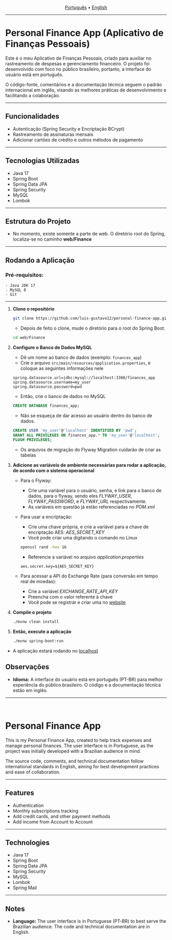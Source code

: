 

<p align="center">
  <a href="#portugues">Português</a> • <a href="#english">English</a>
</p>

---
<a id="portugues"></a>

# Personal Finance App (Aplicativo de Finanças Pessoais)

Este é o meu Aplicativo de Finanças Pessoais, criado para auxiliar no rastreamento de despesas e gerenciamento financeiro. O projeto foi desenvolvido com foco no público brasileiro, portanto, a interface do usuário está em português.

O código-fonte, comentários e a documentação técnica seguem o padrão internacional em inglês, visando as melhores práticas de desenvolvimento e facilitando a colaboração.

---

## Funcionalidades

- Autenticação (Spring Security e Encriptação BCrypt)
- Rastreamento de assinaturas mensais
- Adicionar cartões de crédito e outros métodos de pagamento

---

## Tecnologias Utilizadas

- Java 17
- Spring Boot
- Spring Data JPA
- Spring Security
- MySQL
- Lombok

---

## Estrutura do Projeto

- No momento, existe somente a parte de web. O diretório root do Spring, localiza-se no caminho **web/Finance**

---

## Rodando a Aplicação


### Pré-requisitos:

    - Java JDK 17
    - MySQL 8
    - Git

---


1. **Clone o repositório**
    ```bash
    git clone https://github.com/luis-gustavo12/personal-finance-app.git
    ```

    - Depois de feito o clone, mude o diretório para o root do Spring Boot.

    ```bash
    cd web/Finance
    ```

2. **Configure o Banco de Dados MySQL**
    - Dê um nome ao banco de dados (exemplo: `finances_app`)
    - Crie o arquivo `src/main/resources/application.properties`, e coloque as seguintes informações nele

    ```properties
    spring.datasource.url=jdbc:mysql://localhost:3306/finances_app
    spring.datasource.username=my_user
    spring.datasource.password=pwd
    ```

    - Então, crie o banco de dados no MySQL
    ```SQL
    CREATE DATABASE finances_app;
    ```

    - Não se esqueça de dar acesso ao usuário dentro do banco de dados.

    ```SQL
    CREATE USER 'my_user'@'localhost' IDENTIFIED BY 'pwd';
    GRANT ALL PRIVILEGES ON finances_app.* TO 'my_user'@'localhost';
    FLUSH PRIVILEGES;
    ```

    - Os arquivos de migração do Flyway Migration cuidarão de criar as tabelas

3. **Adicione as variáveis de ambiente necessárias para rodar a aplicação, de acordo com o sistema operacional**
    - Para o Flyway:
        - Crie uma variável para o usuário, senha, e link para o banco de dados, para o flyway, sendo eles *FLYWAY_USER*, *FLYWAY_PASSWORD*, e *FLYWAY_URL* respectivamente.
        - As variáveis em questão já estão referenciadas no _POM.xml_

    - Para usar a encriptação:
        - Crie uma chave própria, e crie a variável para a chave de encriptação AES: *AES_SECRET_KEY*
        - Você pode criar uma digitando o comando no Linux
        ```bash
        openssl rand -hex 16
        ```
        - Referencie a variável no arquivo _application.properties_
        ```properties
        aes.secret.key=${AES_SECRET_KEY}
        ```
    - Para acessar a API do Exchange Rate (para conversão em tempo real de moedas):
        - Crie a variável *EXCHANGE_RATE_API_KEY*
        - Preencha com o valor referente à chave
        - Você pode se registrar e criar uma no [website](https://exchangerate.host/signup/free)
        

4. **Compile o projeto**
    ```bash
    ./mvnw clean install
    ```

5. **Então, execute a aplicação**
    ```bash
    ./mvnw spring-boot:run
    ```

- A aplicação estará rodando no [localhost](http://localhost:8080)


## Observações

*   **Idioma:** A interface do usuário está em português (PT-BR) para melhor experiência do público brasileiro. O código e a documentação técnica estão em inglês.



---
<br>
<a id="english"></a>
<!-- English Content Starts Here -->

# Personal Finance App

This is my Personal Finance App, created to help track expenses and manage personal finances. The user interface is in Portuguese, as the project was initially developed with a Brazilian audience in mind.

The source code, comments, and technical documentation follow international standards in English, aiming for best development practices and ease of collaboration.

---

## Features

- Authentication
- Monthly subscriptions tracking
- Add credit cards, and other payment methods
- Add income from Account to Account

---

## Technologies

- Java 17
- Spring Boot
- Spring Data JPA
- Spring Security
- MySQL
- Lombok
- Spring Mail

---

## Notes

*   **Language:** The user interface is in Portuguese (PT-BR) to best serve the Brazilian audience. The code and technical documentation are in English.

